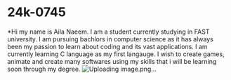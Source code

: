 # 24k-0745
*Hi my name is Aila Naeem.
I am a student currently studying in FAST university.
I am pursuing bachlors in computer science as it has always been my passion to learn about coding and its vast applications.
I am currently learning C language as my first langauge.
I wish to create games, animate and create many softwares using my skills that i will be learning soon through my degree.
![Uploading image.png…]()
